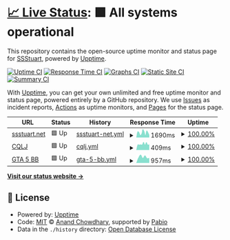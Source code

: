# [📈 Live Status](https://ssstuart.net): <!--live status--> **🟩 All systems operational**

This repository contains the open-source uptime monitor and status page for [SSStuart](https://ssstuart.net), powered by [Upptime](https://github.com/upptime/upptime).

[![Uptime CI](https://github.com/SSStuart/ssstuartnet-upptime/workflows/Uptime%20CI/badge.svg)](https://github.com/SSStuart/ssstuartnet-upptime/actions?query=workflow%3A%22Uptime+CI%22)
[![Response Time CI](https://github.com/SSStuart/ssstuartnet-upptime/workflows/Response%20Time%20CI/badge.svg)](https://github.com/SSStuart/ssstuartnet-upptime/actions?query=workflow%3A%22Response+Time+CI%22)
[![Graphs CI](https://github.com/SSStuart/ssstuartnet-upptime/workflows/Graphs%20CI/badge.svg)](https://github.com/SSStuart/ssstuartnet-upptime/actions?query=workflow%3A%22Graphs+CI%22)
[![Static Site CI](https://github.com/SSStuart/ssstuartnet-upptime/workflows/Static%20Site%20CI/badge.svg)](https://github.com/SSStuart/ssstuartnet-upptime/actions?query=workflow%3A%22Static+Site+CI%22)
[![Summary CI](https://github.com/SSStuart/ssstuartnet-upptime/workflows/Summary%20CI/badge.svg)](https://github.com/SSStuart/ssstuartnet-upptime/actions?query=workflow%3A%22Summary+CI%22)

With [Upptime](https://upptime.js.org), you can get your own unlimited and free uptime monitor and status page, powered entirely by a GitHub repository. We use [Issues](https://github.com/SSStuart/ssstuartnet-upptime/issues) as incident reports, [Actions](https://github.com/SSStuart/ssstuartnet-upptime/actions) as uptime monitors, and [Pages](https://ssstuart.net) for the status page.

<!--start: status pages-->
<!-- This summary is generated by Upptime (https://github.com/upptime/upptime) -->
<!-- Do not edit this manually, your changes will be overwritten -->
<!-- prettier-ignore -->
| URL | Status | History | Response Time | Uptime |
| --- | ------ | ------- | ------------- | ------ |
| <img alt="" src="https://icons.duckduckgo.com/ip3/ssstuart.net.ico" height="13"> [ssstuart.net](https://ssstuart.net) | 🟩 Up | [ssstuart-net.yml](https://github.com/SSStuart/ssstuartnet-upptime/commits/HEAD/history/ssstuart-net.yml) | <details><summary><img alt="Response time graph" src="./graphs/ssstuart-net/response-time-week.png" height="20"> 1690ms</summary><br><a href="https://SSStuart.github.io/ssstuartnet-upptime/history/ssstuart-net"><img alt="Response time 1613" src="https://img.shields.io/endpoint?url=https%3A%2F%2Fraw.githubusercontent.com%2FSSStuart%2Fssstuartnet-upptime%2FHEAD%2Fapi%2Fssstuart-net%2Fresponse-time.json"></a><br><a href="https://SSStuart.github.io/ssstuartnet-upptime/history/ssstuart-net"><img alt="24-hour response time 833" src="https://img.shields.io/endpoint?url=https%3A%2F%2Fraw.githubusercontent.com%2FSSStuart%2Fssstuartnet-upptime%2FHEAD%2Fapi%2Fssstuart-net%2Fresponse-time-day.json"></a><br><a href="https://SSStuart.github.io/ssstuartnet-upptime/history/ssstuart-net"><img alt="7-day response time 1690" src="https://img.shields.io/endpoint?url=https%3A%2F%2Fraw.githubusercontent.com%2FSSStuart%2Fssstuartnet-upptime%2FHEAD%2Fapi%2Fssstuart-net%2Fresponse-time-week.json"></a><br><a href="https://SSStuart.github.io/ssstuartnet-upptime/history/ssstuart-net"><img alt="30-day response time 1613" src="https://img.shields.io/endpoint?url=https%3A%2F%2Fraw.githubusercontent.com%2FSSStuart%2Fssstuartnet-upptime%2FHEAD%2Fapi%2Fssstuart-net%2Fresponse-time-month.json"></a><br><a href="https://SSStuart.github.io/ssstuartnet-upptime/history/ssstuart-net"><img alt="1-year response time 1613" src="https://img.shields.io/endpoint?url=https%3A%2F%2Fraw.githubusercontent.com%2FSSStuart%2Fssstuartnet-upptime%2FHEAD%2Fapi%2Fssstuart-net%2Fresponse-time-year.json"></a></details> | <details><summary><a href="https://SSStuart.github.io/ssstuartnet-upptime/history/ssstuart-net">100.00%</a></summary><a href="https://SSStuart.github.io/ssstuartnet-upptime/history/ssstuart-net"><img alt="All-time uptime 100.00%" src="https://img.shields.io/endpoint?url=https%3A%2F%2Fraw.githubusercontent.com%2FSSStuart%2Fssstuartnet-upptime%2FHEAD%2Fapi%2Fssstuart-net%2Fuptime.json"></a><br><a href="https://SSStuart.github.io/ssstuartnet-upptime/history/ssstuart-net"><img alt="24-hour uptime 100.00%" src="https://img.shields.io/endpoint?url=https%3A%2F%2Fraw.githubusercontent.com%2FSSStuart%2Fssstuartnet-upptime%2FHEAD%2Fapi%2Fssstuart-net%2Fuptime-day.json"></a><br><a href="https://SSStuart.github.io/ssstuartnet-upptime/history/ssstuart-net"><img alt="7-day uptime 100.00%" src="https://img.shields.io/endpoint?url=https%3A%2F%2Fraw.githubusercontent.com%2FSSStuart%2Fssstuartnet-upptime%2FHEAD%2Fapi%2Fssstuart-net%2Fuptime-week.json"></a><br><a href="https://SSStuart.github.io/ssstuartnet-upptime/history/ssstuart-net"><img alt="30-day uptime 100.00%" src="https://img.shields.io/endpoint?url=https%3A%2F%2Fraw.githubusercontent.com%2FSSStuart%2Fssstuartnet-upptime%2FHEAD%2Fapi%2Fssstuart-net%2Fuptime-month.json"></a><br><a href="https://SSStuart.github.io/ssstuartnet-upptime/history/ssstuart-net"><img alt="1-year uptime 100.00%" src="https://img.shields.io/endpoint?url=https%3A%2F%2Fraw.githubusercontent.com%2FSSStuart%2Fssstuartnet-upptime%2FHEAD%2Fapi%2Fssstuart-net%2Fuptime-year.json"></a></details>
| <img alt="" src="https://ssstuart.net/CQLJ/favicon.ico" height="13"> [CQLJ](https://ssstuart.net/CQLJ) | 🟩 Up | [cqlj.yml](https://github.com/SSStuart/ssstuartnet-upptime/commits/HEAD/history/cqlj.yml) | <details><summary><img alt="Response time graph" src="./graphs/cqlj/response-time-week.png" height="20"> 409ms</summary><br><a href="https://SSStuart.github.io/ssstuartnet-upptime/history/cqlj"><img alt="Response time 411" src="https://img.shields.io/endpoint?url=https%3A%2F%2Fraw.githubusercontent.com%2FSSStuart%2Fssstuartnet-upptime%2FHEAD%2Fapi%2Fcqlj%2Fresponse-time.json"></a><br><a href="https://SSStuart.github.io/ssstuartnet-upptime/history/cqlj"><img alt="24-hour response time 382" src="https://img.shields.io/endpoint?url=https%3A%2F%2Fraw.githubusercontent.com%2FSSStuart%2Fssstuartnet-upptime%2FHEAD%2Fapi%2Fcqlj%2Fresponse-time-day.json"></a><br><a href="https://SSStuart.github.io/ssstuartnet-upptime/history/cqlj"><img alt="7-day response time 409" src="https://img.shields.io/endpoint?url=https%3A%2F%2Fraw.githubusercontent.com%2FSSStuart%2Fssstuartnet-upptime%2FHEAD%2Fapi%2Fcqlj%2Fresponse-time-week.json"></a><br><a href="https://SSStuart.github.io/ssstuartnet-upptime/history/cqlj"><img alt="30-day response time 411" src="https://img.shields.io/endpoint?url=https%3A%2F%2Fraw.githubusercontent.com%2FSSStuart%2Fssstuartnet-upptime%2FHEAD%2Fapi%2Fcqlj%2Fresponse-time-month.json"></a><br><a href="https://SSStuart.github.io/ssstuartnet-upptime/history/cqlj"><img alt="1-year response time 411" src="https://img.shields.io/endpoint?url=https%3A%2F%2Fraw.githubusercontent.com%2FSSStuart%2Fssstuartnet-upptime%2FHEAD%2Fapi%2Fcqlj%2Fresponse-time-year.json"></a></details> | <details><summary><a href="https://SSStuart.github.io/ssstuartnet-upptime/history/cqlj">100.00%</a></summary><a href="https://SSStuart.github.io/ssstuartnet-upptime/history/cqlj"><img alt="All-time uptime 100.00%" src="https://img.shields.io/endpoint?url=https%3A%2F%2Fraw.githubusercontent.com%2FSSStuart%2Fssstuartnet-upptime%2FHEAD%2Fapi%2Fcqlj%2Fuptime.json"></a><br><a href="https://SSStuart.github.io/ssstuartnet-upptime/history/cqlj"><img alt="24-hour uptime 100.00%" src="https://img.shields.io/endpoint?url=https%3A%2F%2Fraw.githubusercontent.com%2FSSStuart%2Fssstuartnet-upptime%2FHEAD%2Fapi%2Fcqlj%2Fuptime-day.json"></a><br><a href="https://SSStuart.github.io/ssstuartnet-upptime/history/cqlj"><img alt="7-day uptime 100.00%" src="https://img.shields.io/endpoint?url=https%3A%2F%2Fraw.githubusercontent.com%2FSSStuart%2Fssstuartnet-upptime%2FHEAD%2Fapi%2Fcqlj%2Fuptime-week.json"></a><br><a href="https://SSStuart.github.io/ssstuartnet-upptime/history/cqlj"><img alt="30-day uptime 100.00%" src="https://img.shields.io/endpoint?url=https%3A%2F%2Fraw.githubusercontent.com%2FSSStuart%2Fssstuartnet-upptime%2FHEAD%2Fapi%2Fcqlj%2Fuptime-month.json"></a><br><a href="https://SSStuart.github.io/ssstuartnet-upptime/history/cqlj"><img alt="1-year uptime 100.00%" src="https://img.shields.io/endpoint?url=https%3A%2F%2Fraw.githubusercontent.com%2FSSStuart%2Fssstuartnet-upptime%2FHEAD%2Fapi%2Fcqlj%2Fuptime-year.json"></a></details>
| <img alt="" src="https://gta5billboards.ssstuart.net/favicon.ico" height="13"> [GTA 5 BB](https://gta5billboards.ssstuart.net/) | 🟩 Up | [gta-5-bb.yml](https://github.com/SSStuart/ssstuartnet-upptime/commits/HEAD/history/gta-5-bb.yml) | <details><summary><img alt="Response time graph" src="./graphs/gta-5-bb/response-time-week.png" height="20"> 957ms</summary><br><a href="https://SSStuart.github.io/ssstuartnet-upptime/history/gta-5-bb"><img alt="Response time 957" src="https://img.shields.io/endpoint?url=https%3A%2F%2Fraw.githubusercontent.com%2FSSStuart%2Fssstuartnet-upptime%2FHEAD%2Fapi%2Fgta-5-bb%2Fresponse-time.json"></a><br><a href="https://SSStuart.github.io/ssstuartnet-upptime/history/gta-5-bb"><img alt="24-hour response time 805" src="https://img.shields.io/endpoint?url=https%3A%2F%2Fraw.githubusercontent.com%2FSSStuart%2Fssstuartnet-upptime%2FHEAD%2Fapi%2Fgta-5-bb%2Fresponse-time-day.json"></a><br><a href="https://SSStuart.github.io/ssstuartnet-upptime/history/gta-5-bb"><img alt="7-day response time 957" src="https://img.shields.io/endpoint?url=https%3A%2F%2Fraw.githubusercontent.com%2FSSStuart%2Fssstuartnet-upptime%2FHEAD%2Fapi%2Fgta-5-bb%2Fresponse-time-week.json"></a><br><a href="https://SSStuart.github.io/ssstuartnet-upptime/history/gta-5-bb"><img alt="30-day response time 957" src="https://img.shields.io/endpoint?url=https%3A%2F%2Fraw.githubusercontent.com%2FSSStuart%2Fssstuartnet-upptime%2FHEAD%2Fapi%2Fgta-5-bb%2Fresponse-time-month.json"></a><br><a href="https://SSStuart.github.io/ssstuartnet-upptime/history/gta-5-bb"><img alt="1-year response time 957" src="https://img.shields.io/endpoint?url=https%3A%2F%2Fraw.githubusercontent.com%2FSSStuart%2Fssstuartnet-upptime%2FHEAD%2Fapi%2Fgta-5-bb%2Fresponse-time-year.json"></a></details> | <details><summary><a href="https://SSStuart.github.io/ssstuartnet-upptime/history/gta-5-bb">100.00%</a></summary><a href="https://SSStuart.github.io/ssstuartnet-upptime/history/gta-5-bb"><img alt="All-time uptime 100.00%" src="https://img.shields.io/endpoint?url=https%3A%2F%2Fraw.githubusercontent.com%2FSSStuart%2Fssstuartnet-upptime%2FHEAD%2Fapi%2Fgta-5-bb%2Fuptime.json"></a><br><a href="https://SSStuart.github.io/ssstuartnet-upptime/history/gta-5-bb"><img alt="24-hour uptime 100.00%" src="https://img.shields.io/endpoint?url=https%3A%2F%2Fraw.githubusercontent.com%2FSSStuart%2Fssstuartnet-upptime%2FHEAD%2Fapi%2Fgta-5-bb%2Fuptime-day.json"></a><br><a href="https://SSStuart.github.io/ssstuartnet-upptime/history/gta-5-bb"><img alt="7-day uptime 100.00%" src="https://img.shields.io/endpoint?url=https%3A%2F%2Fraw.githubusercontent.com%2FSSStuart%2Fssstuartnet-upptime%2FHEAD%2Fapi%2Fgta-5-bb%2Fuptime-week.json"></a><br><a href="https://SSStuart.github.io/ssstuartnet-upptime/history/gta-5-bb"><img alt="30-day uptime 100.00%" src="https://img.shields.io/endpoint?url=https%3A%2F%2Fraw.githubusercontent.com%2FSSStuart%2Fssstuartnet-upptime%2FHEAD%2Fapi%2Fgta-5-bb%2Fuptime-month.json"></a><br><a href="https://SSStuart.github.io/ssstuartnet-upptime/history/gta-5-bb"><img alt="1-year uptime 100.00%" src="https://img.shields.io/endpoint?url=https%3A%2F%2Fraw.githubusercontent.com%2FSSStuart%2Fssstuartnet-upptime%2FHEAD%2Fapi%2Fgta-5-bb%2Fuptime-year.json"></a></details>

<!--end: status pages-->

[**Visit our status website →**](https://ssstuart.net)

## 📄 License

- Powered by: [Upptime](https://github.com/upptime/upptime)
- Code: [MIT](./LICENSE) © [Anand Chowdhary](https://anandchowdhary.com), supported by [Pabio](https://pabio.com)
- Data in the `./history` directory: [Open Database License](https://opendatacommons.org/licenses/odbl/1-0/)
